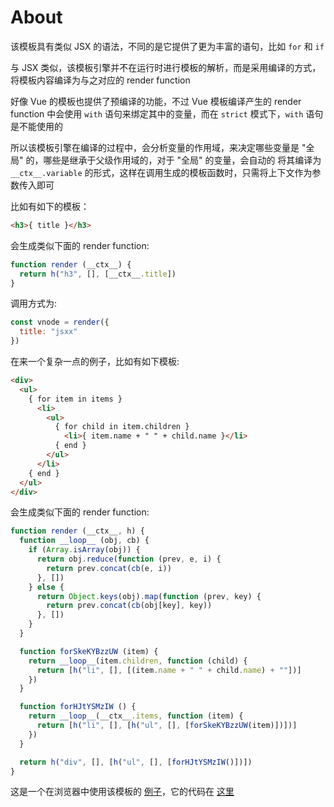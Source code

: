 # About

该模板具有类似 JSX 的语法，不同的是它提供了更为丰富的语句，比如 `for` 和 `if`

与 JSX 类似，该模板引擎并不在运行时进行模板的解析，而是采用编译的方式，将模板内容编译为与之对应的 render function

好像 Vue 的模板也提供了预编译的功能，不过 Vue 模板编译产生的 render function 中会使用 `with` 语句来绑定其中的变量，而在 `strict`
模式下，`with` 语句是不能使用的

所以该模板引擎在编译的过程中，会分析变量的作用域，来决定哪些变量是 "全局" 的，哪些是继承于父级作用域的，对于 "全局" 的变量，会自动的
将其编译为 `__ctx__.variable` 的形式，这样在调用生成的模板函数时，只需将上下文作为参数传入即可

比如有如下的模板：

```html
<h3>{ title }</h3>
```

会生成类似下面的 render function:

```js
function render (__ctx__) {
  return h("h3", [], [__ctx__.title])
}
```

调用方式为:

```js
const vnode = render({
  title: "jsxx"
})
```

在来一个复杂一点的例子，比如有如下模板:

```html
<div>
  <ul>
    { for item in items }
      <li>
        <ul>
          { for child in item.children }
            <li>{ item.name + " " + child.name }</li>
          { end }
        </ul>
      </li>
    { end }
  </ul>
</div>
```

会生成类似下面的 render function:

```js
function render (__ctx__, h) {
  function __loop__ (obj, cb) {
    if (Array.isArray(obj)) {
      return obj.reduce(function (prev, e, i) {
        return prev.concat(cb(e, i))
      }, [])
    } else {
      return Object.keys(obj).map(function (prev, key) {
        return prev.concat(cb(obj[key], key))
      }, [])
    }
  }

  function forSkeKYBzzUW (item) {
    return __loop__(item.children, function (child) {
      return [h("li", [], [(item.name + " " + child.name) + ""])]
    })
  }

  function forHJtYSMzIW () {
    return __loop__(__ctx__.items, function (item) {
      return [h("li", [], [h("ul", [], [forSkeKYBzzUW(item)])])]
    })
  }

  return h("div", [], [h("ul", [], [forHJtYSMzIW()])])
}
```

这是一个在浏览器中使用该模板的 [例子](http://jsxx.hsiaosiyuan.com/)，它的代码在 [这里](https://github.com/hsiaosiyuan0/JSXX/tree/master/test/browser)

